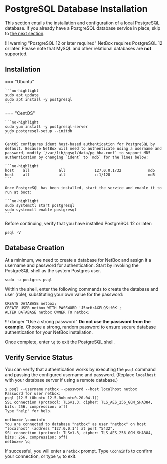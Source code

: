 # PostgreSQL Database Installation

This section entails the installation and configuration of a local PostgreSQL database. If you already have a PostgreSQL database service in place, skip to [the next section](2-redis.md).

!!! warning "PostgreSQL 12 or later required"
    NetBox requires PostgreSQL 12 or later. Please note that MySQL and other relational databases are **not** supported.

## Installation

=== "Ubuntu"

    ```no-highlight
    sudo apt update
    sudo apt install -y postgresql
    ```

=== "CentOS"

    ```no-highlight
    sudo yum install -y postgresql-server
    sudo postgresql-setup --initdb
    ```

    CentOS configures ident host-based authentication for PostgreSQL by default. Because NetBox will need to authenticate using a username and password, modify `/var/lib/pgsql/data/pg_hba.conf` to support MD5 authentication by changing `ident` to `md5` for the lines below:

    ```no-highlight
    host    all             all             127.0.0.1/32            md5
    host    all             all             ::1/128                 md5
    ```

    Once PostgreSQL has been installed, start the service and enable it to run at boot:

    ```no-highlight
    sudo systemctl start postgresql
    sudo systemctl enable postgresql
    ```

Before continuing, verify that you have installed PostgreSQL 12 or later:

```no-highlight
psql -V
```

## Database Creation

At a minimum, we need to create a database for NetBox and assign it a username and password for authentication. Start by invoking the PostgreSQL shell as the system Postgres user.

```no-highlight
sudo -u postgres psql
```

Within the shell, enter the following commands to create the database and user (role), substituting your own value for the password:

```postgresql
CREATE DATABASE netbox;
CREATE USER netbox WITH PASSWORD 'J5brHrAXFLQSif0K';
ALTER DATABASE netbox OWNER TO netbox;
```

!!! danger "Use a strong password"
    **Do not use the password from the example.** Choose a strong, random password to ensure secure database authentication for your NetBox installation.

Once complete, enter `\q` to exit the PostgreSQL shell.

## Verify Service Status

You can verify that authentication works by executing the `psql` command and passing the configured username and password. (Replace `localhost` with your database server if using a remote database.)

```no-highlight
$ psql --username netbox --password --host localhost netbox
Password for user netbox: 
psql (12.5 (Ubuntu 12.5-0ubuntu0.20.04.1))
SSL connection (protocol: TLSv1.3, cipher: TLS_AES_256_GCM_SHA384, bits: 256, compression: off)
Type "help" for help.

netbox=> \conninfo
You are connected to database "netbox" as user "netbox" on host "localhost" (address "127.0.0.1") at port "5432".
SSL connection (protocol: TLSv1.3, cipher: TLS_AES_256_GCM_SHA384, bits: 256, compression: off)
netbox=> \q
```

If successful, you will enter a `netbox` prompt. Type `\conninfo` to confirm your connection, or type `\q` to exit.
